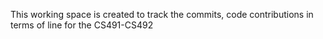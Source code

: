 This working space is created to track the commits, code contributions in terms of line for the CS491-CS492
